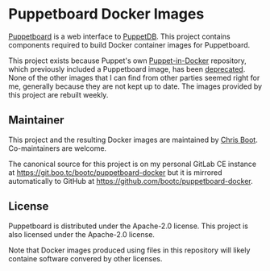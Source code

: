 # Puppetboard Docker Images

[Puppetboard](https://github.com/voxpupuli/puppetboard) is a web interface to
[PuppetDB](https://puppet.com/docs/puppetdb/). This project contains components
required to build Docker container images for Puppetboard.

This project exists because Puppet's own
[Puppet-in-Docker](https://github.com/puppetlabs/puppet-in-docker) repository,
which previously included a Puppetboard image, has been
[deprecated](https://github.com/puppetlabs/puppet-in-docker/commit/f8299438b7253dc37605463f0804b80f41a84d57).
None of the other images that I can find from other parties seemed right for
me, generally because they are not kept up to date. The images provided by this
project are rebuilt weekly.

## Maintainer

This project and the resulting Docker images are maintained by
[Chris Boot](https://github.com/bootc). Co-maintainers are welcome.

The canonical source for this project is on my personal GitLab CE instance at
<https://git.boo.tc/bootc/puppetboard-docker> but it is mirrored automatically
to GitHub at <https://github.com/bootc/puppetboard-docker>.

## License

Puppetboard is distributed under the Apache-2.0 license. This project is also
licensed under the Apache-2.0 license.

Note that Docker images produced using files in this repository will likely
containe software convered by other licenses.
